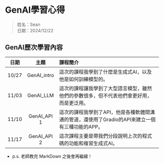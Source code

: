 GenAI學習心得
===
>姓名：Sean <br>日期：2024/12/22

## GenAI歷次學習內容
| 日期 | 主題 | 課程簡介             |
|:--:|:--:|:--|
|10/27|GenAI_intro|這次的課程我學到了什麼是生成式AI，以及他是如何訓練模型的。|
|11/03|GenAI_LLM|這次的課程讓我學到了大型語言模型，雖然他們的參數很多，但不代表他們會更好用，而是更泛用。|
|11/10|GenAI_API 1|這次的課程我學到了API，他是各種軟體間溝通的管道，還使用了Gradio的API來建立一個有三種功能的APP。|
|11/17|GenAI_API 2|這次課程主要是帶我們分段說明上次的程式碼的功能和複習生成式AI。|

- p.s. 老師教完 MarkDown 之後會再繼續！

